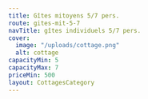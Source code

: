 ```yaml
---
title: Gîtes mitoyens 5/7 pers.
route: gites-mit-5-7
navTitle: gîtes individuels 5/7 pers.
cover:
  image: "/uploads/cottage.png"
  alt: cottage
capacityMin: 5
capacityMax: 7
priceMin: 500
layout: CottagesCategory
---
```


